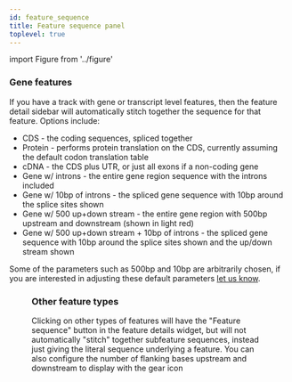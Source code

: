 ```yaml
---
id: feature_sequence
title: Feature sequence panel
toplevel: true
---
```


import Figure from '../figure'

### Gene features

If you have a track with gene or transcript level features, then the feature
detail sidebar will automatically stitch together the sequence for that feature.
Options include:

- CDS - the coding sequences, spliced together
- Protein - performs protein translation on the CDS, currently assuming the
  default codon translation table
- cDNA - the CDS plus UTR, or just all exons if a non-coding gene
- Gene w/ introns - the entire gene region sequence with the introns included
- Gene w/ 10bp of introns - the spliced gene sequence with 10bp around the
  splice sites shown
- Gene w/ 500 up+down stream - the entire gene region with 500bp upstream and
  downstream (shown in light red)
- Gene w/ 500 up+down stream + 10bp of introns - the spliced gene sequence with
  10bp around the splice sites shown and the up/down stream shown

Some of the parameters such as 500bp and 10bp are arbitrarily chosen, if you are
interested in adjusting these default parameters [let us know](/contact/).

<Figure caption="The sequence for the upstream and downstream, exons, and intron sequences shown in the feature details." src="/img/feature_detail_sequence.png" />

### Other feature types

Clicking on other types of features will have the "Feature sequence" button in
the feature details widget, but will not automatically "stitch" together
subfeature sequences, instead just giving the literal sequence underlying a
feature. You can also configure the number of flanking bases upstream and
downstream to display with the gear icon
